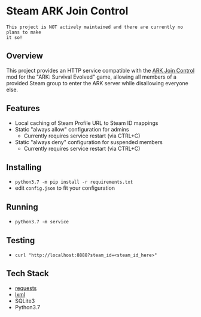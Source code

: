 # Steam ARK Join Control

```
This project is NOT actively maintained and there are currently no plans to make
it so!
```


## Overview
This project provides an HTTP service compatible with the
[ARK Join Control](https://steamcommunity.com/sharedfiles/filedetails/?id=949422684)
mod for the "ARK: Survival Evolved" game, allowing all members of a provided Steam
group to enter the ARK server while disallowing everyone else. 


## Features
 * Local caching of Steam Profile URL to Steam ID mappings
 * Static "always allow" configuration for admins
     * Currently requires service restart (via CTRL+C)
 * Static "always deny" configuration for suspended members
     * Currently requires service restart (via CTRL+C)


## Installing
 * `python3.7 -m pip install -r requirements.txt`
 * edit `config.json` to fit your configuration


## Running
 * `python3.7 -m service` 


## Testing
 * `curl "http://localhost:8888?steam_id=<steam_id_here>"`


## Tech Stack
 * [requests](https://pypi.org/project/requests/)
 * [lxml](https://lxml.de/)
 * SQLite3
 * Python3.7
